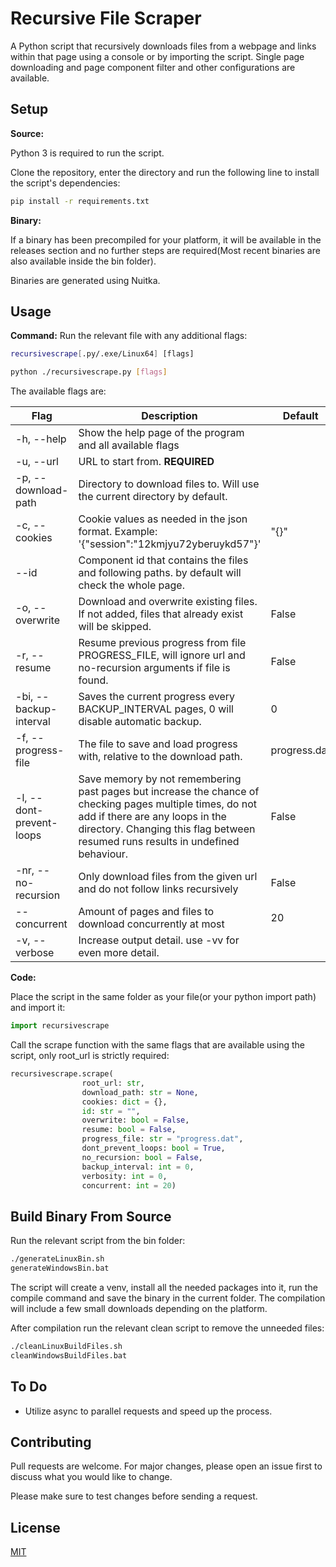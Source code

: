 # Recursive File Scraper

A Python script that recursively downloads files from a webpage and links within that page using a console or by importing the script.
Single page downloading and page component filter and other configurations are available.

## Setup

**Source:**

Python 3 is required to run the script.

Clone the repository, enter the directory and run the following line to install the script's dependencies:
```bash
pip install -r requirements.txt
```

**Binary:**

If a binary has been precompiled for your platform, it will be available in the releases section and no further steps are required(Most recent binaries are also available inside the bin folder).

Binaries are generated using Nuitka.

## Usage
**Command:**
Run the relevant file with any additional flags:
```bash
recursivescrape[.py/.exe/Linux64] [flags]
```
```bash
python ./recursivescrape.py [flags]
```

The available flags are:

|Flag|Description|Default|
|---|---|---|
|-h, --help|Show the help page of the program and all available flags||
|-u, --url|URL to start from. **REQUIRED**||
|-p, --download-path|Directory to download files to. Will use the current directory by default.||
|-c, --cookies| Cookie values as needed in the json format. Example: '{"session":"12kmjyu72yberuykd57"}'|"{}"|
|--id|Component id that contains the files and following paths. by default will check the whole page.||
|-o, --overwrite|Download and overwrite existing files. If not added, files that already exist will be skipped.|False|
|-r, --resume|Resume previous progress from file PROGRESS_FILE, will ignore url and no-recursion arguments if file is found.|False|
|-bi, --backup-interval|Saves the current progress every BACKUP_INTERVAL pages, 0 will disable automatic backup.|0|
|-f, --progress-file|The file to save and load progress with, relative to the download path.|progress.dat|
|-l, --dont-prevent-loops|Save memory by not remembering past pages but increase the chance of checking pages multiple times, do not add if there are any loops in the directory. Changing this flag between resumed runs results in undefined behaviour.|False|
|-nr, --no-recursion|Only download files from the given url and do not follow links recursively|False|
|--concurrent|Amount of pages and files to download concurrently at most|20|
|-v, --verbose|Increase output detail. use -vv for even more detail.|

**Code:**

Place the script in the same folder as your file(or your python import path) and import it:
```python
import recursivescrape
```
Call the scrape function with the same flags that are available using the script, only root_url is strictly required:
```python
recursivescrape.scrape(
                root_url: str,
                download_path: str = None,
                cookies: dict = {},
                id: str = "",
                overwrite: bool = False,
                resume: bool = False,
                progress_file: str = "progress.dat",
                dont_prevent_loops: bool = True,
                no_recursion: bool = False,
                backup_interval: int = 0,
                verbosity: int = 0,
                concurrent: int = 20)
```
## Build Binary From Source
Run the relevant script from the bin folder:
```bash
./generateLinuxBin.sh
generateWindowsBin.bat
```
The script will create a venv, install all the needed packages into it, run the compile command and save the binary in the current folder.
The compilation will include a few small downloads depending on the platform.

After compilation run the relevant clean script to remove the unneeded files:
```bash
./cleanLinuxBuildFiles.sh
cleanWindowsBuildFiles.bat
```

## To Do
- Utilize async to parallel requests and speed up the process.  

## Contributing
Pull requests are welcome. For major changes, please open an issue first to discuss what you would like to change.

Please make sure to test changes before sending a request.

## License
[MIT](https://choosealicense.com/licenses/mit/)
